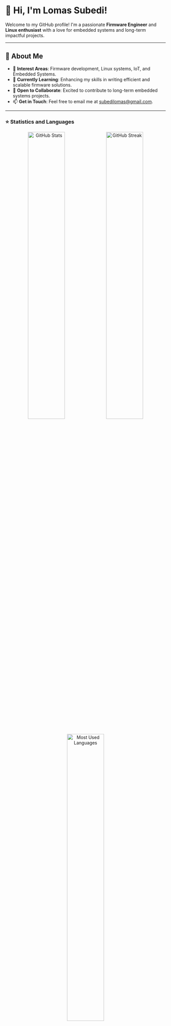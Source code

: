 # 👋 Hi, I'm Lomas Subedi!  

Welcome to my GitHub profile! I'm a passionate **Firmware Engineer** and **Linux enthusiast** with a love for embedded systems and long-term impactful projects.

---

## 🚀 About Me

- 👀 **Interest Areas**: Firmware development, Linux systems, IoT, and Embedded Systems.  
- 🌱 **Currently Learning**: Enhancing my skills in writing efficient and scalable firmware solutions.  
- 💞️ **Open to Collaborate**: Excited to contribute to long-term embedded systems projects.  
- 📫 **Get in Touch**: Feel free to email me at [subedilomas@gmail.com](mailto:subedilomas@gmail.com).  

---

### ⭐ Statistics and Languages

<p align="center">
  <img width="48%" src="https://github-readme-stats.vercel.app/api?username=lomassubedi&show_icons=true&theme=tokyonight" alt="GitHub Stats" />
  <img width="48%" src="https://github-readme-streak-stats.herokuapp.com?user=lomassubedi&theme=tokyonight" alt="GitHub Streak" />
</p>

<p align="center">
  <img width="48%" src="https://github-readme-stats.vercel.app/api/top-langs/?username=lomassubedi&layout=compact&theme=tokyonight" alt="Most Used Languages" />
</p>

---
